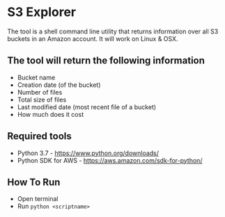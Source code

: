 # S3 Explorer

The tool is a shell command line utility that returns information over all S3 buckets in an Amazon account.
It will work on Linux & OSX.

## The tool will return the following information

- Bucket name
- Creation date (of the bucket)
- Number of files
- Total size of files
- Last modified date (most recent file of a bucket)
- How much does it cost

## Required tools

- Python 3.7 - <https://www.python.org/downloads/>
- Python SDK for AWS - <https://aws.amazon.com/sdk-for-python/>

## How To Run

- Open terminal
- Run `python <scriptname>`

